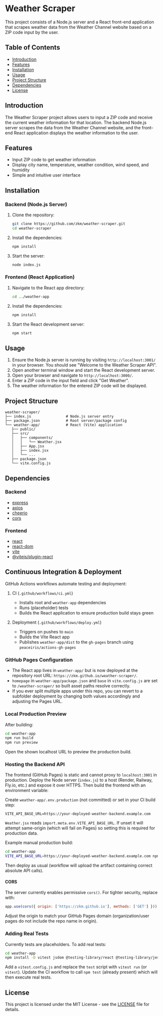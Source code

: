 
# Weather Scraper

This project consists of a Node.js server and a React front-end application that scrapes weather data from the Weather Channel website based on a ZIP code input by the user. 

## Table of Contents

- [Introduction](#introduction)
- [Features](#features)
- [Installation](#installation)
- [Usage](#usage)
- [Project Structure](#project-structure)
- [Dependencies](#dependencies)
- [License](#license)

## Introduction

The Weather Scraper project allows users to input a ZIP code and receive the current weather information for that location. The backend Node.js server scrapes the data from the Weather Channel website, and the front-end React application displays the weather information to the user.

## Features

- Input ZIP code to get weather information
- Display city name, temperature, weather condition, wind speed, and humidity
- Simple and intuitive user interface

## Installation

### Backend (Node.js Server)

1. Clone the repository:
   ```sh
   git clone https://github.com/zkm/weather-scraper.git
   cd weather-scraper
   ```

2. Install the dependencies:
   ```sh
   npm install
   ```

3. Start the server:
   ```sh
   node index.js
   ```

### Frontend (React Application)

1. Navigate to the React app directory:
   ```sh
   cd ../weather-app
   ```

2. Install the dependencies:
   ```sh
   npm install
   ```

3. Start the React development server:
   ```sh
   npm start
   ```

## Usage

1. Ensure the Node.js server is running by visiting `http://localhost:3001/` in your browser. You should see "Welcome to the Weather Scraper API".
2. Open another terminal window and start the React development server.
3. Open your browser and navigate to `http://localhost:3000/`.
4. Enter a ZIP code in the input field and click "Get Weather".
5. The weather information for the entered ZIP code will be displayed.

## Project Structure

```
weather-scraper/
├── index.js                # Node.js server entry
├── package.json            # Root server/package config
└── weather-app/            # React (Vite) application
   ├── public/
   ├── src/
   │   ├── components/
   │   │   └── Weather.jsx
   │   ├── App.jsx
   │   ├── index.jsx
   │   └── ...
   ├── package.json
   └── vite.config.js
```

## Dependencies

### Backend

- [express](https://www.npmjs.com/package/express)
- [axios](https://www.npmjs.com/package/axios)
- [cheerio](https://www.npmjs.com/package/cheerio)
- [cors](https://www.npmjs.com/package/cors)

### Frontend

- [react](https://www.npmjs.com/package/react)
- [react-dom](https://www.npmjs.com/package/react-dom)
- [vite](https://www.npmjs.com/package/vite)
- [@vitejs/plugin-react](https://www.npmjs.com/package/@vitejs/plugin-react)

## Continuous Integration & Deployment

GitHub Actions workflows automate testing and deployment:

1. CI (`.github/workflows/ci.yml`)
   - Installs root and `weather-app` dependencies
   - Runs (placeholder) tests
   - Builds the React application to ensure production build stays green

2. Deployment (`.github/workflows/deploy.yml`)
   - Triggers on pushes to `main`
   - Builds the Vite React app
   - Publishes `weather-app/dist` to the `gh-pages` branch using `peaceiris/actions-gh-pages`

### GitHub Pages Configuration

- The React app lives in `weather-app/` but is now deployed at the repository root URL: `https://zkm.github.io/weather-scraper/`.
- `homepage` in `weather-app/package.json` and `base` in `vite.config.js` are set to `/weather-scraper/` so built asset paths resolve correctly.
- If you ever split multiple apps under this repo, you can revert to a subfolder deployment by changing both values accordingly and adjusting the Pages URL.

### Local Production Preview

After building:
```sh
cd weather-app
npm run build
npm run preview
```
Open the shown localhost URL to preview the production build.

### Hosting the Backend API

The frontend (GitHub Pages) is static and cannot proxy to `localhost:3001` in production. Deploy the Node server (`index.js`) to a host (Render, Railway, Fly.io, etc.) and expose it over HTTPS. Then build the frontend with an environment variable:

Create `weather-app/.env.production` (not committed) or set in your CI build step:
```
VITE_API_BASE_URL=https://your-deployed-weather-backend.example.com
```

`Weather.jsx` reads `import.meta.env.VITE_API_BASE_URL`. If unset it will attempt same-origin (which will fail on Pages) so setting this is required for production data.

Example manual production build:
```sh
cd weather-app
VITE_API_BASE_URL=https://your-deployed-weather-backend.example.com npm run build
```

Then deploy as usual (workflow will upload the artifact containing correct absolute API calls).

#### CORS
The server currently enables permissive `cors()`. For tighter security, replace with:
```js
app.use(cors({ origin: ['https://zkm.github.io'], methods: ['GET'] }));
```
Adjust the origin to match your GitHub Pages domain (organization/user pages do not include the repo name in origin).

### Adding Real Tests

Currently tests are placeholders. To add real tests:
```sh
cd weather-app
npm install -D vitest jsdom @testing-library/react @testing-library/jest-dom
```
Add a `vitest.config.js` and replace the `test` script with `vitest run` (or `vitest`). Update the CI workflow to call `npm test` (already present) which will then execute real tests.

## License

This project is licensed under the MIT License - see the [LICENSE](LICENSE) file for details.
